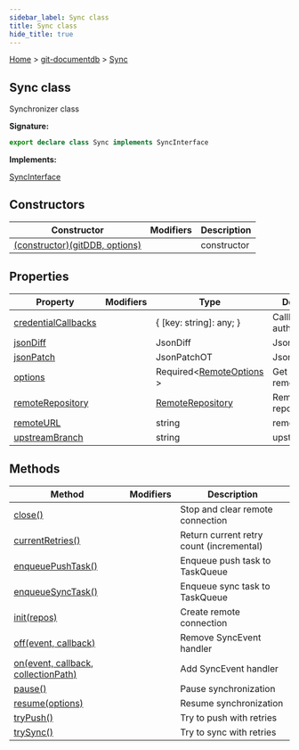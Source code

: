 ```yaml
---
sidebar_label: Sync class
title: Sync class
hide_title: true
---
```


[Home](./index.md) &gt; [git-documentdb](./git-documentdb.md) &gt; [Sync](./git-documentdb.sync.md)

## Sync class

Synchronizer class

<b>Signature:</b>

```typescript
export declare class Sync implements SyncInterface 
```
<b>Implements:</b>

[SyncInterface](./git-documentdb.syncinterface.md)

## Constructors

|  Constructor | Modifiers | Description |
|  --- | --- | --- |
|  [(constructor)(gitDDB, options)](./git-documentdb.sync._constructor_.md) |  | constructor |

## Properties

|  Property | Modifiers | Type | Description |
|  --- | --- | --- | --- |
|  [credentialCallbacks](./git-documentdb.sync.credentialcallbacks.md) |  | { \[key: string\]: any; } | Callback for authentication |
|  [jsonDiff](./git-documentdb.sync.jsondiff.md) |  | JsonDiff | JsonDiff |
|  [jsonPatch](./git-documentdb.sync.jsonpatch.md) |  | JsonPatchOT | JsonPatch |
|  [options](./git-documentdb.sync.options.md) |  | Required&lt;[RemoteOptions](./git-documentdb.remoteoptions.md) &gt; | Get a clone of remote options |
|  [remoteRepository](./git-documentdb.sync.remoterepository.md) |  | [RemoteRepository](./git-documentdb.remoterepository.md) | Remote repository |
|  [remoteURL](./git-documentdb.sync.remoteurl.md) |  | string | remoteURL |
|  [upstreamBranch](./git-documentdb.sync.upstreambranch.md) |  | string | upstreamBranch |

## Methods

|  Method | Modifiers | Description |
|  --- | --- | --- |
|  [close()](./git-documentdb.sync.close.md) |  | Stop and clear remote connection |
|  [currentRetries()](./git-documentdb.sync.currentretries.md) |  | Return current retry count (incremental) |
|  [enqueuePushTask()](./git-documentdb.sync.enqueuepushtask.md) |  | Enqueue push task to TaskQueue |
|  [enqueueSyncTask()](./git-documentdb.sync.enqueuesynctask.md) |  | Enqueue sync task to TaskQueue |
|  [init(repos)](./git-documentdb.sync.init.md) |  | Create remote connection |
|  [off(event, callback)](./git-documentdb.sync.off.md) |  | Remove SyncEvent handler |
|  [on(event, callback, collectionPath)](./git-documentdb.sync.on.md) |  | Add SyncEvent handler |
|  [pause()](./git-documentdb.sync.pause.md) |  | Pause synchronization |
|  [resume(options)](./git-documentdb.sync.resume.md) |  | Resume synchronization |
|  [tryPush()](./git-documentdb.sync.trypush.md) |  | Try to push with retries |
|  [trySync()](./git-documentdb.sync.trysync.md) |  | Try to sync with retries |

